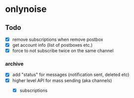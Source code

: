 # onlynoise

## Todo

- [x] remove subscriptions when remove postbox
- [x] get account info (list of postboxes etc.)
- [x] force to not subscribe twice on the same channel

### archive
- [x] add "status" for messages (notification sent, deleted etc)
- [x] higher level API for mass sending (aka channels)
  - [x] subscriptions

